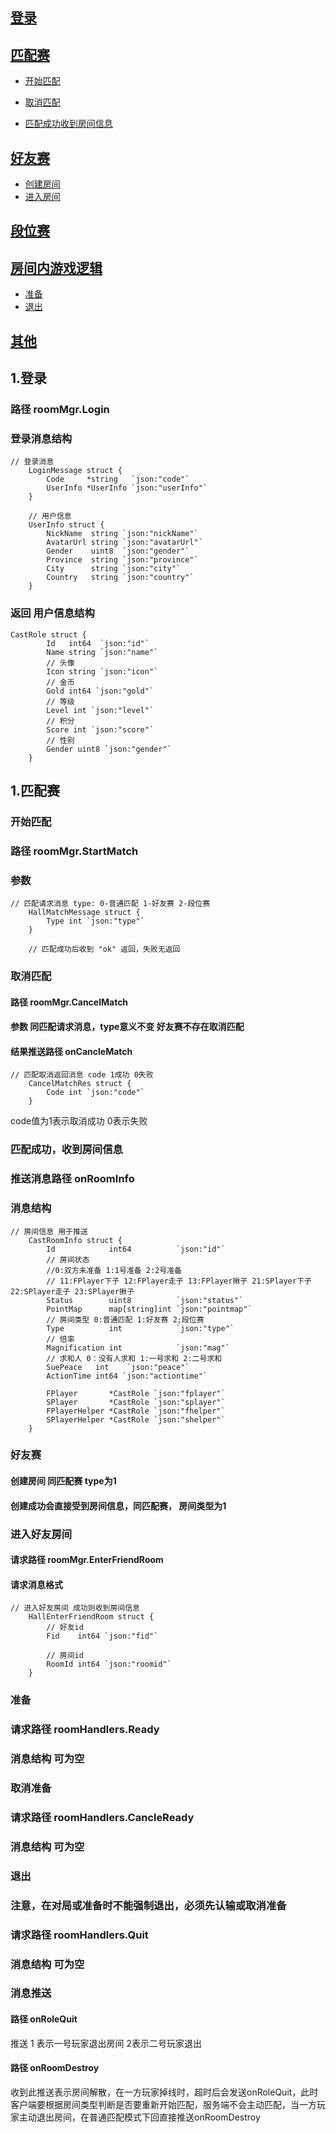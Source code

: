 ## [登录](#1)
## [匹配赛](#2)
* [开始匹配](#2-1)

* [取消匹配](#2-2)

* [匹配成功收到房间信息](#2-3)


## [好友赛](#3)
* [创建房间](#3-1)
* [进入房间](#3-2)
## [段位赛](#4)
## [房间内游戏逻辑](#5)
* [准备](#5-1)
* [退出](#5-2)

## [其他](#6)

<h2 id="1">1.登录</h2>

### 路径 roomMgr.Login
### 登录消息结构

```
// 登录消息
	LoginMessage struct {
		Code     *string   `json:"code"`
		UserInfo *UserInfo `json:"userInfo"`
	}

    // 用户信息
	UserInfo struct {
		NickName  string `json:"nickName"`
		AvatarUrl string `json:"avatarUrl"`
		Gender    uint8  `json:"gender"`
		Province  string `json:"province"`
		City      string `json:"city"`
		Country   string `json:"country"`
	}
```
### 返回 用户信息结构

```
CastRole struct {
		Id   int64  `json:"id"`
		Name string `json:"name"`
		// 头像
		Icon string `json:"icon"`
		// 金币
		Gold int64 `json:"gold"`
		// 等级
		Level int `json:"level"`
		// 积分
		Score int `json:"score"`
		// 性别
		Gender uint8 `json:"gender"`
	}
```

<h2 id="2">1.匹配赛</h2>

<h3 id="2-1">开始匹配</h3>

### 路径 roomMgr.StartMatch

### 参数

```
// 匹配请求消息 type: 0-普通匹配 1-好友赛 2-段位赛
	HallMatchMessage struct {
		Type int `json:"type"` 
	}

	// 匹配成功后收到 "ok" 返回，失败无返回
```

<h3 id="2-2">取消匹配</h3>

#### 路径 roomMgr.CancelMatch

#### 参数 同匹配请求消息，type意义不变 好友赛不存在取消匹配 

#### 结果推送路径 onCancleMatch 
```
// 匹配取消返回消息 code 1成功 0失败
	CancelMatchRes struct {
		Code int `json:"code"`
	}
```
code值为1表示取消成功 0表示失败


<h3 id="2-3">匹配成功，收到房间信息</h3>

### 推送消息路径 onRoomInfo

### 消息结构

```
// 房间信息 用于推送
	CastRoomInfo struct {
		Id            int64          `json:"id"`
		// 房间状态
		//0:双方未准备 1:1号准备 2:2号准备
		// 11:FPlayer下子 12:FPlayer走子 13:FPlayer揪子 21:SPlayer下子 22:SPlayer走子 23:SPlayer揪子
		Status        uint8          `json:"status"`
		PointMap      map[string]int `json:"pointmap"`
		// 房间类型 0:普通匹配 1:好友赛 2;段位赛
		Type          int            `json:"type"`
		// 倍率
		Magnification int            `json:"mag"`
		// 求和人 0：没有人求和 1:一号求和 2:二号求和
		SuePeace   int    `json:"peace"`
		ActionTime int64 `json:"actiontime"`

		FPlayer       *CastRole `json:"fplayer"`
		SPlayer       *CastRole `json:"splayer"`
		FPlayerHelper *CastRole `json:"fhelper"`
		SPlayerHelper *CastRole `json:"shelper"`
	}
```

<h3 id="3-1">好友赛</h3>

#### 创建房间 同匹配赛 type为1

#### 创建成功会直接受到房间信息，同匹配赛， 房间类型为1

<h3 id="3-2">进入好友房间</h3>

#### 请求路径 roomMgr.EnterFriendRoom

#### 请求消息格式

```
// 进入好友房间 成功则收到房间信息
	HallEnterFriendRoom struct {
		// 好友id
		Fid    int64 `json:"fid"`

		// 房间id
		RoomId int64 `json:"roomid"`
	}
```

<h3 id="5-1">准备</h3>

### 请求路径 roomHandlers.Ready

### 消息结构 可为空

<h3 id="5-2">取消准备</h3>

### 请求路径 roomHandlers.CancleReady

### 消息结构 可为空

<h3 id="5-3">退出</h3>

### 注意，在对局或准备时不能强制退出，必须先认输或取消准备

### 请求路径 roomHandlers.Quit

### 消息结构 可为空

### 消息推送 

#### 路径 onRoleQuit 
推送 1 表示一号玩家退出房间 2表示二号玩家退出

#### 路径 onRoomDestroy 
收到此推送表示房间解散，在一方玩家掉线时，超时后会发送onRoleQuit，此时客户端要根据房间类型判断是否要重新开始匹配，服务端不会主动匹配，当一方玩家主动退出房间，在普通匹配模式下回直接推送onRoomDestroy
